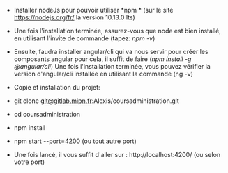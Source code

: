 - Installer nodeJs pour pouvoir utiliser *npm * (sur le site https://nodejs.org/fr/ la version 10.13.0 lts) 
- Une fois l'installation terminée, assurez-vous que node est bien installé, en utilisant l'invite de commande (tapez: *npm -v*) 
- Ensuite, faudra installer angular/cli qui va nous servir pour créer les composants angular 
pour cela, il suffit de faire (*npm install -g @angular/cli*) 
Une fois l'installation terminée, vous pouvez vérifier la version d'angular/cli installée en utilisant la commande (ng -v)


- Copie et installation du projet:
- git clone git@gitlab.mipn.fr:Alexis/coursadministration.git
- cd coursadministration
- npm install
- npm start --port=4200  (ou tout autre port)

- Une fois lancé, il vous suffit d'aller sur : http://localhost:4200/  (ou selon votre port)
